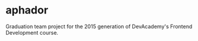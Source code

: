 # aphador
Graduation team project for the 2015 generation of DevAcademy's Frontend Development course.
